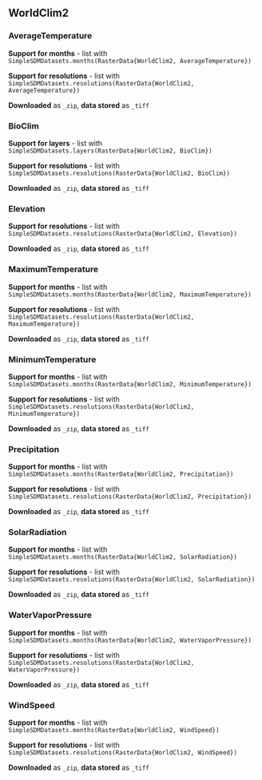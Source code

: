 ## WorldClim2

### AverageTemperature

**Support for months** - list with `SimpleSDMDatasets.months(RasterData{WorldClim2, AverageTemperature})`

**Support for resolutions** - list with `SimpleSDMDatasets.resolutions(RasterData{WorldClim2, AverageTemperature})`

**Downloaded** as `_zip`, **data stored** as `_tiff`

### BioClim

**Support for layers** - list with `SimpleSDMDatasets.layers(RasterData{WorldClim2, BioClim})`

**Support for resolutions** - list with `SimpleSDMDatasets.resolutions(RasterData{WorldClim2, BioClim})`

**Downloaded** as `_zip`, **data stored** as `_tiff`

### Elevation

**Support for resolutions** - list with `SimpleSDMDatasets.resolutions(RasterData{WorldClim2, Elevation})`

**Downloaded** as `_zip`, **data stored** as `_tiff`

### MaximumTemperature

**Support for months** - list with `SimpleSDMDatasets.months(RasterData{WorldClim2, MaximumTemperature})`

**Support for resolutions** - list with `SimpleSDMDatasets.resolutions(RasterData{WorldClim2, MaximumTemperature})`

**Downloaded** as `_zip`, **data stored** as `_tiff`

### MinimumTemperature

**Support for months** - list with `SimpleSDMDatasets.months(RasterData{WorldClim2, MinimumTemperature})`

**Support for resolutions** - list with `SimpleSDMDatasets.resolutions(RasterData{WorldClim2, MinimumTemperature})`

**Downloaded** as `_zip`, **data stored** as `_tiff`

### Precipitation

**Support for months** - list with `SimpleSDMDatasets.months(RasterData{WorldClim2, Precipitation})`

**Support for resolutions** - list with `SimpleSDMDatasets.resolutions(RasterData{WorldClim2, Precipitation})`

**Downloaded** as `_zip`, **data stored** as `_tiff`

### SolarRadiation

**Support for months** - list with `SimpleSDMDatasets.months(RasterData{WorldClim2, SolarRadiation})`

**Support for resolutions** - list with `SimpleSDMDatasets.resolutions(RasterData{WorldClim2, SolarRadiation})`

**Downloaded** as `_zip`, **data stored** as `_tiff`

### WaterVaporPressure

**Support for months** - list with `SimpleSDMDatasets.months(RasterData{WorldClim2, WaterVaporPressure})`

**Support for resolutions** - list with `SimpleSDMDatasets.resolutions(RasterData{WorldClim2, WaterVaporPressure})`

**Downloaded** as `_zip`, **data stored** as `_tiff`

### WindSpeed

**Support for months** - list with `SimpleSDMDatasets.months(RasterData{WorldClim2, WindSpeed})`

**Support for resolutions** - list with `SimpleSDMDatasets.resolutions(RasterData{WorldClim2, WindSpeed})`

**Downloaded** as `_zip`, **data stored** as `_tiff`

